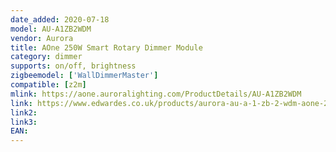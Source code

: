 ```yaml
---
date_added: 2020-07-18
model: AU-A1ZB2WDM
vendor: Aurora
title: AOne 250W Smart Rotary Dimmer Module
category: dimmer
supports: on/off, brightness
zigbeemodel: ['WallDimmerMaster']
compatible: [z2m]
mlink: https://aone.auroralighting.com/ProductDetails/AU-A1ZB2WDM 
link: https://www.edwardes.co.uk/products/aurora-au-a-1-zb-2-wdm-aone-250-w-smart-dimmer-module
link2: 
link3: 
EAN: 
---
```

